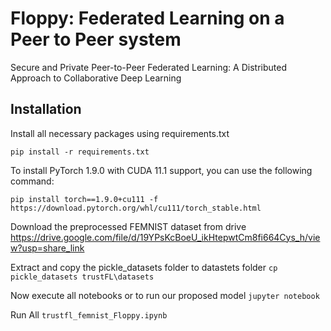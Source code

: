 # Floppy: Federated Learning on a Peer to Peer system
Secure and Private Peer-to-Peer Federated Learning: A Distributed Approach to Collaborative Deep Learning

## Installation
Install all necessary packages using requirements.txt

`pip install -r requirements.txt`

To install PyTorch 1.9.0 with CUDA 11.1 support, you can use the following command:

`pip install torch==1.9.0+cu111 -f https://download.pytorch.org/whl/cu111/torch_stable.html`

Download the preprocessed FEMNIST dataset from drive https://drive.google.com/file/d/19YPsKcBoeU_ikHtepwtCm8fi664Cys_h/view?usp=share_link

Extract and copy the pickle_datasets folder to datastets folder
`cp pickle_datasets trustFL\datasets`

Now execute all notebooks or to run our proposed model
`jupyter notebook`

Run All
`trustfl_femnist_Floppy.ipynb`
